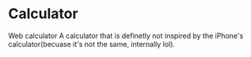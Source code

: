 # Calculator
Web calculator
A calculator that is definetly not inspired by the iPhone's calculator(becuase it's not the same, internally lol).
